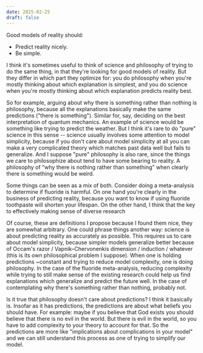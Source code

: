```yaml
---
date: 2025-02-25
draft: false
---
```

Good models of reality should: 
- Predict reality nicely.
- Be simple.

I think it's sometimes useful to think of science and philosophy of trying to do the same thing, in that they're looking for good models of reality. But they differ in which part they optimize for: you do philosophy when you're mostly thinking about which explanation is simplest, and you do science when you're mostly thinking about which explanation predicts reality best.

So for example, arguing about why there is something rather than nothing is philosophy, because all the explanations basically make the same predictions ("there is something"). Similar for, say, deciding on the best interpretation of quantum mechanics. An example of science would be something like trying to predict the weather. But I think it's rare to do "pure" science in this sense -- science usually involves some attention to model simplicity, because if you don't care about model simplicity at all you can make a very complicated theory which matches past data well but fails to generalize. And I suppose "pure" philosophy is also rare, since the things we care to philosophize about tend to have some bearing to reality. A philosophy of "why there is nothing rather than something" when clearly there is something would be weird.

Some things can be seen as a mix of both. Consider doing a meta-analysis to determine if fluoride is harmful. On one hand you're clearly in the business of predicting reality, because you want to know if using fluoride toothpaste will shorten your lifespan. On the other hand, I think that the key to effectively making sense of diverse research 

Of course, these are definitions I propose because I found them nice, they are somewhat arbitrary. One could phrase things another way: science is about predicting reality as accurately as possible. This requires us to care about model simplicity, because simpler models generalize better because of Occam's razor / Vapnik–Chervonenkis dimension / induction / whatever (this is its own philosophical problem I suppose). When one is holding predictions ~constant and trying to reduce model complexity, one is doing philosophy. In the case of the fluoride meta-analysis, reducing complexity while trying to still make sense of the existing research could help us find explanations which generalize and predict the future well. In the case of contemplating why there's something rather than nothing, probably not.

Is it true that philosophy doesn't care about predictions? I think it basically is. Insofar as it has predictions, the predictions are about what beliefs you should have. For example: maybe if you believe that God exists you should believe that there is no evil in the world. But there is evil in the world, so you have to add complexity to your theory to account for that. So the predictions are more like "implications about complications in your model" and we can still understand this process as one of trying to simplify our model.